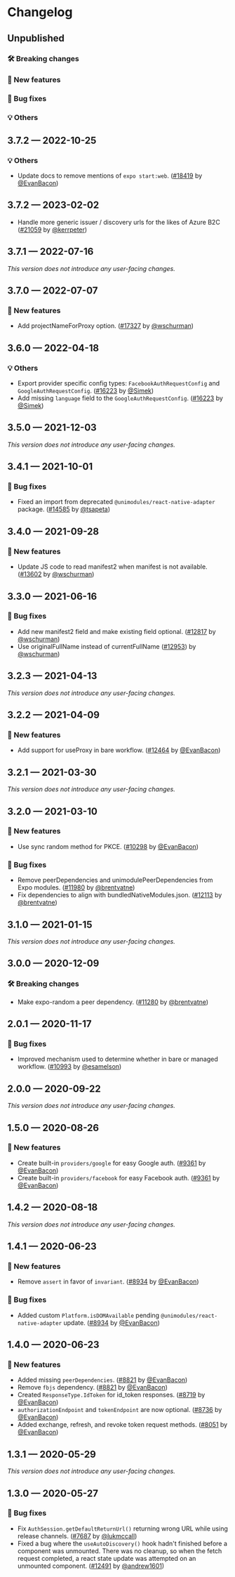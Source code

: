 # Changelog

## Unpublished

### 🛠 Breaking changes

### 🎉 New features

### 🐛 Bug fixes

### 💡 Others

## 3.7.2 — 2022-10-25

### 💡 Others

- Update docs to remove mentions of `expo start:web`. ([#18419](https://github.com/expo/expo/pull/18419) by [@EvanBacon](https://github.com/EvanBacon))

## 3.7.2 — 2023-02-02

- Handle more generic issuer / discovery urls for the likes of Azure B2C ([#21059](https://github.com/expo/expo/pull/21059) by [@kerrpeter](https://github.com/kerrpeter))

## 3.7.1 — 2022-07-16

_This version does not introduce any user-facing changes._

## 3.7.0 — 2022-07-07

### 🎉 New features

- Add projectNameForProxy option. ([#17327](https://github.com/expo/expo/pull/17327) by [@wschurman](https://github.com/wschurman))

## 3.6.0 — 2022-04-18

### 💡 Others

- Export provider specific config types: `FacebookAuthRequestConfig` and `GoogleAuthRequestConfig`. ([#16223](https://github.com/expo/expo/pull/16223) by [@Simek](https://github.com/Simek))
- Add missing `language` field to the `GoogleAuthRequestConfig`. ([#16223](https://github.com/expo/expo/pull/16223) by [@Simek](https://github.com/Simek))

## 3.5.0 — 2021-12-03

_This version does not introduce any user-facing changes._

## 3.4.1 — 2021-10-01

### 🐛 Bug fixes

- Fixed an import from deprecated `@unimodules/react-native-adapter` package. ([#14585](https://github.com/expo/expo/pull/14585) by [@tsapeta](https://github.com/tsapeta))

## 3.4.0 — 2021-09-28

### 🎉 New features

- Update JS code to read manifest2 when manifest is not available. ([#13602](https://github.com/expo/expo/pull/13602) by [@wschurman](https://github.com/wschurman))

## 3.3.0 — 2021-06-16

### 🐛 Bug fixes

- Add new manifest2 field and make existing field optional. ([#12817](https://github.com/expo/expo/pull/12817) by [@wschurman](https://github.com/wschurman))
- Use originalFullName instead of currentFullName ([#12953](https://github.com/expo/expo/pull/12953)) by [@wschurman](https://github.com/wschurman))

## 3.2.3 — 2021-04-13

_This version does not introduce any user-facing changes._

## 3.2.2 — 2021-04-09

### 🎉 New features

- Add support for useProxy in bare workflow. ([#12464](https://github.com/expo/expo/pull/12464) by [@EvanBacon](https://github.com/EvanBacon))

## 3.2.1 — 2021-03-30

_This version does not introduce any user-facing changes._

## 3.2.0 — 2021-03-10

### 🎉 New features

- Use sync random method for PKCE. ([#10298](https://github.com/expo/expo/pull/10298) by [@EvanBacon](https://github.com/EvanBacon))

### 🐛 Bug fixes

- Remove peerDependencies and unimodulePeerDependencies from Expo modules. ([#11980](https://github.com/expo/expo/pull/11980) by [@brentvatne](https://github.com/brentvatne))
- Fix dependencies to align with bundledNativeModules.json. ([#12113](https://github.com/expo/expo/pull/12113) by [@brentvatne](https://github.com/brentvatne))

## 3.1.0 — 2021-01-15

_This version does not introduce any user-facing changes._

## 3.0.0 — 2020-12-09

### 🛠 Breaking changes

- Make expo-random a peer dependency. ([#11280](https://github.com/expo/expo/pull/11280) by [@brentvatne](https://github.com/brentvatne))

## 2.0.1 — 2020-11-17

### 🐛 Bug fixes

- Improved mechanism used to determine whether in bare or managed workflow. ([#10993](https://github.com/expo/expo/pull/10993) by [@esamelson](https://github.com/esamelson))

## 2.0.0 — 2020-09-22

_This version does not introduce any user-facing changes._

## 1.5.0 — 2020-08-26

### 🎉 New features

- Create built-in `providers/google` for easy Google auth. ([#9361](https://github.com/expo/expo/pull/9361) by [@EvanBacon](https://github.com/EvanBacon))
- Create built-in `providers/facebook` for easy Facebook auth. ([#9361](https://github.com/expo/expo/pull/9361) by [@EvanBacon](https://github.com/EvanBacon))

## 1.4.2 — 2020-08-18

_This version does not introduce any user-facing changes._

## 1.4.1 — 2020-06-23

### 🎉 New features

- Remove `assert` in favor of `invariant`. ([#8934](https://github.com/expo/expo/pull/8934) by [@EvanBacon](https://github.com/EvanBacon))

### 🐛 Bug fixes

- Added custom `Platform.isDOMAvailable` pending `@unimodules/react-native-adapter` update. ([#8934](https://github.com/expo/expo/pull/8934) by [@EvanBacon](https://github.com/EvanBacon))

## 1.4.0 — 2020-06-23

### 🎉 New features

- Added missing `peerDependencies`. ([#8821](https://github.com/expo/expo/pull/8821) by [@EvanBacon](https://github.com/EvanBacon))
- Remove `fbjs` dependency. ([#8821](https://github.com/expo/expo/pull/8821) by [@EvanBacon](https://github.com/EvanBacon))
- Created `ResponseType.IdToken` for id_token responses. ([#8719](https://github.com/expo/expo/pull/8719) by [@EvanBacon](https://github.com/EvanBacon))
- `authorizationEndpoint` and `tokenEndpoint` are now optional. ([#8736](https://github.com/expo/expo/pull/8736) by [@EvanBacon](https://github.com/EvanBacon))
- Added exchange, refresh, and revoke token request methods. ([#8051](https://github.com/expo/expo/pull/8051) by [@EvanBacon](https://github.com/EvanBacon))

## 1.3.1 — 2020-05-29

_This version does not introduce any user-facing changes._

## 1.3.0 — 2020-05-27

### 🐛 Bug fixes

- Fix `AuthSession.getDefaultReturnUrl()` returning wrong URL while using release channels. ([#7687](https://github.com/expo/expo/pull/7687) by [@lukmccall](https://github.com/lukmccall))
- Fixed a bug where the `useAutoDiscovery()` hook hadn't finished before a component was unmounted. There was no cleanup, so when the fetch request completed, a react state update was attempted on an unmounted component. ([#12491](https://github.com/expo/expo/pull/12491) by [@andrew1601](https://github.com/andrew1601))
